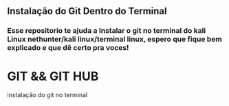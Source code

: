 ## Instalação do Git Dentro do Terminal
### Esse repositorio te ajuda a Instalar o git no terminal do kali Linux nethunter/kali linux/terminal linux, espero que fique bem explicado e que dê certo pra voces!
# GIT && GIT HUB

instalação do git no terminal
